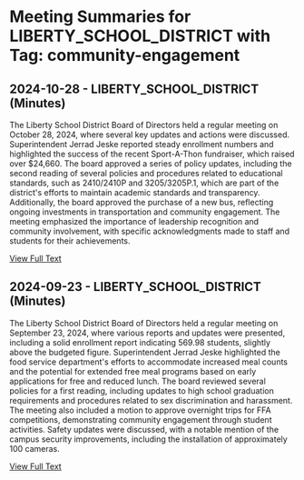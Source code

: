 # Meeting Summaries for LIBERTY_SCHOOL_DISTRICT with Tag: community-engagement

## 2024-10-28 - LIBERTY_SCHOOL_DISTRICT (Minutes)

The Liberty School District Board of Directors held a regular meeting on October 28, 2024, where several key updates and actions were discussed. Superintendent Jerrad Jeske reported steady enrollment numbers and highlighted the success of the recent Sport-A-Thon fundraiser, which raised over $24,660. The board approved a series of policy updates, including the second reading of several policies and procedures related to educational standards, such as 2410/2410P and 3205/3205P.1, which are part of the district's efforts to maintain academic standards and transparency. Additionally, the board approved the purchase of a new bus, reflecting ongoing investments in transportation and community engagement. The meeting emphasized the importance of leadership recognition and community involvement, with specific acknowledgments made to staff and students for their achievements.

[View Full Text](https://raw.githubusercontent.com/VoronoiPerspectives/WashingtonStateSchoolBoardExplorer/refs/heads/main/data/countries/usa/states/wa/counties/spokane/school_boards/liberty_school_district/2024/processed/2024-10-28-minutes.txt)

## 2024-09-23 - LIBERTY_SCHOOL_DISTRICT (Minutes)

The Liberty School District Board of Directors held a regular meeting on September 23, 2024, where various reports and updates were presented, including a solid enrollment report indicating 569.98 students, slightly above the budgeted figure. Superintendent Jerrad Jeske highlighted the food service department's efforts to accommodate increased meal counts and the potential for extended free meal programs based on early applications for free and reduced lunch. The board reviewed several policies for a first reading, including updates to high school graduation requirements and procedures related to sex discrimination and harassment. The meeting also included a motion to approve overnight trips for FFA competitions, demonstrating community engagement through student activities. Safety updates were discussed, with a notable mention of the campus security improvements, including the installation of approximately 100 cameras.

[View Full Text](https://raw.githubusercontent.com/VoronoiPerspectives/WashingtonStateSchoolBoardExplorer/refs/heads/main/data/countries/usa/states/wa/counties/spokane/school_boards/liberty_school_district/2024/processed/2024-09-23-docx-minutes.txt)

